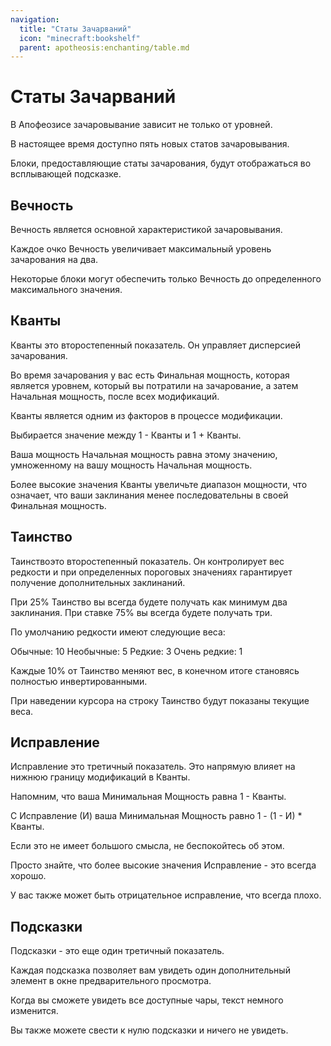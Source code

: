 ```yaml
---
navigation:
  title: "Статы Зачарваний"
  icon: "minecraft:bookshelf"
  parent: apotheosis:enchanting/table.md
---
```


# Статы Зачарваний

В Апофеозисе зачаровывание зависит не только от уровней.

В настоящее время доступно пять новых статов зачаровывания.

Блоки, предоставляющие статы зачарования, будут отображаться во всплывающей подсказке.

## Вечность

<Color hex="#3DB53D">Вечность</Color> является основной характеристикой зачаровывания.

Каждое очко <Color hex="#3DB53D">Вечность</Color> увеличивает максимальный уровень зачарования на два.

Некоторые блоки могут обеспечить только <Color hex="#3DB53D">Вечность</Color> до определенного максимального значения.

<a name="quanta"></a>
## Кванты

<Color hex="#FC5454">Кванты</Color> это второстепенный показатель. Он управляет дисперсией зачарования.

Во время зачарования у вас есть <Color hex="#CC00CC">Финальная мощность</Color>, которая является уровнем, который вы потратили на зачарование, а затем <Color id="gold">Начальная мощность</Color>, после всех модификаций.

<Color hex="#FC5454">Кванты</Color> является одним из факторов в процессе модификации.

Выбирается значение между <Color id="dark_red">1 - Кванты</Color> и <Color id="blue">1 + Кванты</Color>.

Ваша мощность <Color id="gold">Начальная мощность</Color> равна этому значению, умноженному на вашу мощность <Color id="gold">Начальная мощность</Color>.

Более высокие значения <Color hex="#FC5454">Кванты</Color> увеличьте диапазон мощности, что означает, что ваши заклинания менее последовательны в своей <Color hex="#CC00CC">Финальная мощность</Color>.

## Таинство

<Color hex="#A800A8">Таинство</Color>это второстепенный показатель. Он контролирует вес редкости и при определенных пороговых значениях гарантирует получение дополнительных заклинаний.

При 25% <Color hex="#A800A8">Таинство</Color> вы всегда будете получать как минимум два заклинания. При ставке 75% вы всегда будете получать три.

По умолчанию редкости имеют следующие веса:

Обычные: 10
Необычные: 5
Редкие: 3
Очень редкие: 1

Каждые 10% от <Color hex="#A800A8">Таинство</Color> меняют вес, в конечном итоге становясь полностью инвертированными.

При наведении курсора на строку <Color hex="#A800A8">Таинство</Color> будут показаны текущие веса.

<a name="rectification"></a>
## Исправление

Исправление это третичный показатель. Это напрямую влияет на нижнюю границу модификаций в <Color hex="#FC5454">Кванты</Color>.

Напомним, что ваша <Color id="dark_red">Минимальная Мощность</Color> равна <Color id="dark_red">1 - Кванты</Color>.

С Исправление (И) ваша <Color id="dark_red">Минимальная Мощность</Color> равно <Color id="dark_red">1 - (1 - И) * Кванты</Color>.

Если это не имеет большого смысла, не беспокойтесь об этом.

Просто знайте, что более высокие значения Исправление - это всегда хорошо.

У вас также может быть отрицательное исправление, что всегда плохо.

## Подсказки

Подсказки - это еще один третичный показатель.

Каждая подсказка позволяет вам увидеть один дополнительный элемент в окне предварительного просмотра.

Когда вы сможете увидеть все доступные чары, текст немного изменится.

Вы также можете свести к нулю подсказки и ничего не увидеть.

